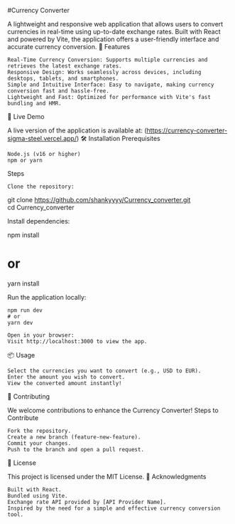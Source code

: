 #Currency Converter

A lightweight and responsive web application that allows users to convert currencies in real-time using up-to-date exchange rates. Built with React and powered by Vite, the application offers a user-friendly interface and accurate currency conversion.
🌟 Features

    Real-Time Currency Conversion: Supports multiple currencies and retrieves the latest exchange rates.
    Responsive Design: Works seamlessly across devices, including desktops, tablets, and smartphones.
    Simple and Intuitive Interface: Easy to navigate, making currency conversion fast and hassle-free.
    Lightweight and Fast: Optimized for performance with Vite's fast bundling and HMR.

🚀 Live Demo

A live version of the application is available at: (https://currency-converter-sigma-steel.vercel.app/)
🛠️ Installation
Prerequisites

    Node.js (v16 or higher)
    npm or yarn

Steps

    Clone the repository:

git clone https://github.com/shankyyyy/Currency_converter.git  
cd Currency_converter  

Install dependencies:

npm install  
# or  
yarn install  

Run the application locally:

    npm run dev  
    # or  
    yarn dev  

    Open in your browser:
    Visit http://localhost:3000 to view the app.

📦 Usage

    Select the currencies you want to convert (e.g., USD to EUR).
    Enter the amount you wish to convert.
    View the converted amount instantly!

🤝 Contributing

We welcome contributions to enhance the Currency Converter!
Steps to Contribute

    Fork the repository.
    Create a new branch (feature-new-feature).
    Commit your changes.
    Push to the branch and open a pull request.

📝 License

This project is licensed under the MIT License.
🙌 Acknowledgments

    Built with React.
    Bundled using Vite.
    Exchange rate API provided by [API Provider Name].
    Inspired by the need for a simple and effective currency conversion tool.
